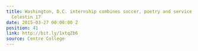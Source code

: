 ```yaml
---
title: Washington, D.C. internship combines soccer, poetry and service for Fabien
  Celestin 17
date: 2015-03-27 00:00:00 Z
position: 41
link: http://bit.ly/1xtqZb6
source: Centre College
---
```


